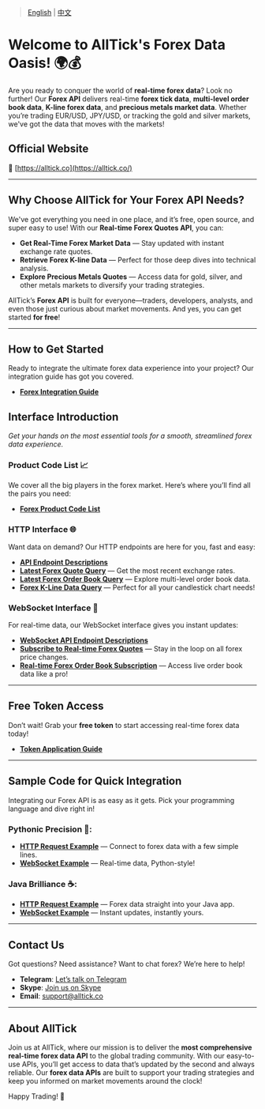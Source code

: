 > [English](./README.md) | [中文](./README_cn.md)

# Welcome to AllTick's Forex Data Oasis! 🌍💰

Are you ready to conquer the world of **real-time forex data**? Look no further! Our **Forex API** delivers real-time **forex tick data**, **multi-level order book data**, **K-line forex data**, and **precious metals market data**. Whether you’re trading EUR/USD, JPY/USD, or tracking the gold and silver markets, we've got the data that moves with the markets!

## Official Website
🚀 [https://alltick.co](https://alltick.co/)

---

## Why Choose AllTick for Your Forex API Needs?

We've got everything you need in one place, and it’s free, open source, and super easy to use! With our **Real-time Forex Quotes API**, you can:

- **Get Real-Time Forex Market Data** — Stay updated with instant exchange rate quotes.
- **Retrieve Forex K-line Data** — Perfect for those deep dives into technical analysis.
- **Explore Precious Metals Quotes** — Access data for gold, silver, and other metals markets to diversify your trading strategies.
  
AllTick’s **Forex API** is built for everyone—traders, developers, analysts, and even those just curious about market movements. And yes, you can get started **for free**!

---

## How to Get Started

Ready to integrate the ultimate forex data experience into your project? Our integration guide has got you covered.  
- **[Forex Integration Guide](./access_guide.md)**

## Interface Introduction
*Get your hands on the most essential tools for a smooth, streamlined forex data experience.*

### Product Code List 📈
We cover all the big players in the forex market. Here’s where you’ll find all the pairs you need:
- **[Forex Product Code List](./product_code_list_forex.md)**

### HTTP Interface 🌐
Want data on demand? Our HTTP endpoints are here for you, fast and easy:
- **[API Endpoint Descriptions](./http_interface/api_address_description.md)**
- **[Latest Forex Quote Query](./http_interface/latest_transaction_price_query.md)** — Get the most recent exchange rates.
- **[Latest Forex Order Book Query](./http_interface/latest_order_book_price_query.md)** — Explore multi-level order book data.
- **[Forex K-Line Data Query](./http_interface/kline_query.md)** — Perfect for all your candlestick chart needs!

### WebSocket Interface 🚀
For real-time data, our WebSocket interface gives you instant updates:
- **[WebSocket API Endpoint Descriptions](./websocket_interface/api_address_description.md)**
- **[Subscribe to Real-time Forex Quotes](./websocket_interface/realtime_transaction_quote_subscription.md)** — Stay in the loop on all forex price changes.
- **[Real-time Forex Order Book Subscription](./websocket_interface/realtime_order_book_quote_subscription.md)** — Access live order book data like a pro!

---

## Free Token Access
Don’t wait! Grab your **free token** to start accessing real-time forex data today!  
- **[Token Application Guide](./token_application.md)**

---

## Sample Code for Quick Integration

Integrating our Forex API is as easy as it gets. Pick your programming language and dive right in!

### Pythonic Precision 🐍:
- **[HTTP Request Example](./Examples/Python/http_python_example.py)** — Connect to forex data with a few simple lines.
- **[WebSocket Example](./Examples/Python/websocket_python_example.py)** — Real-time data, Python-style!

### Java Brilliance ☕:
- **[HTTP Request Example](./Examples/Java/HttpJavaExample.java)** — Forex data straight into your Java app.
- **[WebSocket Example](./Examples/Java/WebSocketJavaExample.java)** — Instant updates, instantly yours.

---

## Contact Us
Got questions? Need assistance? Want to chat forex? We’re here to help!  
- **Telegram**: [Let’s talk on Telegram](https://t.me/alltick001)
- **Skype**: [Join us on Skype](https://join.skype.com/invite/xokTc695huNu)  
- **Email**: support@alltick.co  



---

## About AllTick

Join us at AllTick, where our mission is to deliver the **most comprehensive real-time forex data API** to the global trading community. With our easy-to-use APIs, you’ll get access to data that’s updated by the second and always reliable. Our **forex data APIs** are built to support your trading strategies and keep you informed on market movements around the clock!

Happy Trading! 🎉
